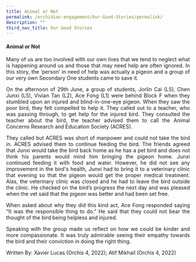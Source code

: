 ```yaml
---
title: Animal or Not
permalink: /orchidian-engagement/Our-Good-Stories/permalink/
description: ""
third_nav_title: Our Good Stories
---
```

<div align="justify">	

<h4>Animal or Not</h4>

<p>Many of us are too involved with our own lives that we tend to neglect what is happening around us and those that may need help are often ignored. In this story, the ‘person’ in need of help was actually a pigeon and a group of our very own Secondary One students came to save it.
</p>
<p>On the afternoon of 29th June, a group of students, Jorlin Cai (L5), Chen Junxi (L5), Vivian Tan (L2), Ace Fong (L1) were behind Block F when they stumbled upon an injured and blind-in-one-eye pigeon. When they saw the poor bird, they felt compelled to help it. They called out to a teacher, who was passing through, to get help for the injured bird. They consulted the teacher about the bird, the teacher advised them to call the Animal Concerns Research and Education Society (ACRES).
</p>
<p>They called but ACRES was short of manpower and could not take the bird in. ACRES advised them to continue feeding the bird. The friends agreed that Junxi would take the bird back home as he has a pet bird and does not think his parents would mind him bringing the pigeon home. Junxi continued feeding it with food and water. However, he did not see any improvement in the bird's health, Junxi had to bring it to a veterinary clinic that evening so that the pigeon would get the proper medical treatment. Alas, the veterinary clinic was closed and he had to leave the bird outside the clinic. He checked on the bird’s progress the next day and was pleased when the vet said that the pigeon was better and had been set free.
</p>
<p>When asked about why they did this kind act, Ace Fong responded saying “It was the responsible thing to do.” He said that they could not bear the thought of the bird being helpless and injured.
</p>
<p>Speaking with the group made us reflect on how we could be kinder and more compassionate. It was truly admirable seeing their empathy towards the bird and their conviction in doing the right thing.
</p>

<p>Written By:
Xavier Lucas (Orchis 4, 2022);
Atif Mikhail (Orchis 4, 2022)
</p>
</div>